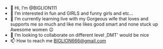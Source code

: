 - 👋 Hi, I’m @BIGLION111
- 👀 I’m interested in fun and GIRLS and funny girls and etc...
- 🌱 I’m currently learning live with my Gorgeous wife that loves and supports me so much and like me likes good smart and none stuck up 
     Awesome women 😉
- 💞️ I’m looking to collaborate on different level ,DMT' would be nice 
- 📫 How to reach me BIGLION666@gmail.com

<!---
BIGLION111/BIGLION111 is a ✨ special ✨ repository because its `README.md` (this file) appears on your GitHub profile.
You can click the Preview link to take a look at your changes.
--->
